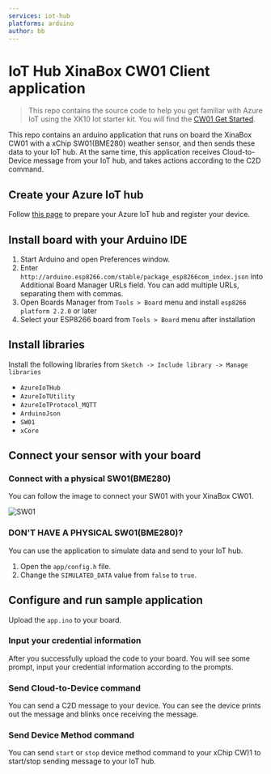 ```yaml
---
services: iot-hub
platforms: arduino
author: bb
---
```


# IoT Hub XinaBox CW01 Client application 
> This repo contains the source code to help you get familiar with Azure IoT using the XK10 Iot starter kit. You will find the [CW01 Get Started](https://docs.microsoft.com/en-us/azure/iot-hub/iot-hub-arduino-xinabox-cw01-get-started).

This repo contains an arduino application that runs on board the XinaBox CW01 with a xChip SW01(BME280) weather sensor, and then sends these data to your IoT hub. At the same time, this application receives Cloud-to-Device message from your IoT hub, and takes actions according to the C2D command. 

## Create your Azure IoT hub
Follow [this page](https://docs.microsoft.com/en-us/azure/iot-hub/iot-hub-arduino-xinabox-cw01-get-started) to prepare your Azure IoT hub and register your device.

## Install board with your Arduino IDE
1. Start Arduino and open Preferences window.
2. Enter `http://arduino.esp8266.com/stable/package_esp8266com_index.json` into Additional Board Manager URLs field. You can add multiple URLs, separating them with commas.
3. Open Boards Manager from `Tools > Board` menu and install `esp8266 platform 2.2.0` or later
4. Select your ESP8266 board from `Tools > Board` menu after installation

## Install libraries
Install the following libraries from `Sketch -> Include library -> Manage libraries`

* `AzureIoTHub`
* `AzureIoTUtility`
* `AzureIoTProtocol_MQTT`
* `ArduinoJson`
* `SW01`
* `xCore`

## Connect your sensor with your board
### Connect with a physical SW01(BME280)
You can follow the image to connect your SW01 with your XinaBox CW01.

![SW01](https://docs.microsoft.com/en-us/azure/iot-hub/media/iot-hub-xinabox-cw01-wifi-xchip-arduino-get-started/cw01+sw01.png)

### DON'T HAVE A PHYSICAL SW01(BME280)?
You can use the application to simulate data and send to your IoT hub.
1. Open the `app/config.h` file.
2. Change the `SIMULATED_DATA` value from `false` to `true`.

## Configure and run sample application
Upload the `app.ino` to your board.

### Input your credential information
After you successfully upload the code to your board. You will see some prompt, input your credential information according to the prompts.

### Send Cloud-to-Device command
You can send a C2D message to your device. You can see the device prints out the message and blinks once receiving the message.

### Send Device Method command
You can send `start` or `stop` device method command to your xChip CW)1 to start/stop sending message to your IoT hub.
